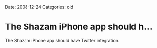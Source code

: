 Date: 2008-12-24
Categories: old

# The Shazam iPhone app should h...

The Shazam iPhone app should have Twitter integration.
